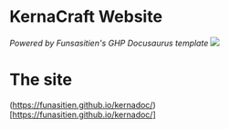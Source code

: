 # KernaCraft Website

_Powered by Funsasitien's GHP Docusaurus template_
<a href="https://github.com/Funasitien/docusorus-gh/generate">
  <img src="https://img.shields.io/badge/use%20this-template-blue?logo=github&style=for-the-badge">
</a>

# The site
(https://funasitien.github.io/kernadoc/)[https://funasitien.github.io/kernadoc/]
